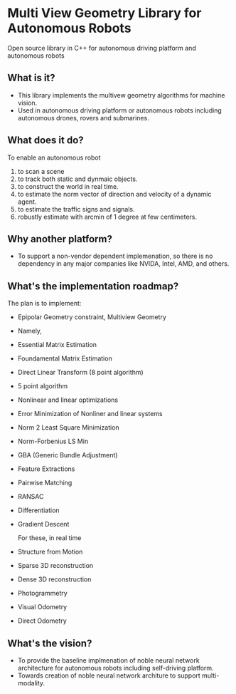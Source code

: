 # Multi View Geometry Library for Autonomous Robots
Open source library in C++ for autonomous driving platform and autonomous robots 

## What is it?

- This library implements the multivew geometry algorithms for machine vision.
- Used in autonomous driving platform or autonomous robots including autonomous drones, rovers and submarines.

## What does it do?
To enable an autonomous robot 

1) to scan a scene
2) to track both static and dynmaic objects.
3) to construct the world in real time.
4) to estimate the norm vector of direction and velocity of a dynamic agent.
5) to estimate the traffic signs and signals.
6) robustly estimate with arcmin of 1 degree at few centimeters.


## Why another platform?

- To support a non-vendor dependent implemenation, so there is no dependency in any major companies like NVIDA, Intel, AMD, and others.


## What's the implementation roadmap?

   The plan is to implement:
   
- Epipolar Geometry constraint, Multiview Geometry
- Namely,
- Essential Matrix Estimation
- Foundamental Matrix Estimation
- Direct Linear Transform (8 point algorithm)
- 5 point algorithm
- Nonlinear and linear optimizations
- Error Minimization of Nonliner and linear systems
- Norm 2 Least Square Minimization
- Norm-Forbenius LS Min
- GBA (Generic Bundle Adjustment)
- Feature Extractions
- Pairwise Matching
- RANSAC 
- Differentiation
- Gradient Descent

  For these, in real time
   
- Structure from Motion
- Sparse 3D reconstruction
- Dense 3D reconstruction
- Photogrammetry
- Visual Odometry
- Direct Odometry


## What's the vision?

- To provide the baseline implmenation of noble neural network architecture for autonomous robots including self-driving platform.
- Towards creation of noble neural network architure to support multi-modality.

## 
